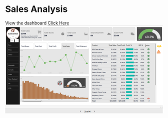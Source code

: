 #  Sales Analysis

View the dashboard [Click Here](https://app.powerbi.com/view?r=eyJrIjoiNTEyMGM5MTYtNzI3NS00OWQ5LTkxZTMtYzg2YmVmZmM2OWQzIiwidCI6IjY2NjE3ZTg1LTBiMmMtNDAxMi1hZjhlLTdlZDRhMWJlOTcwMiJ9)
![dashboard Screenshot](dashboard-screenshot.png)
